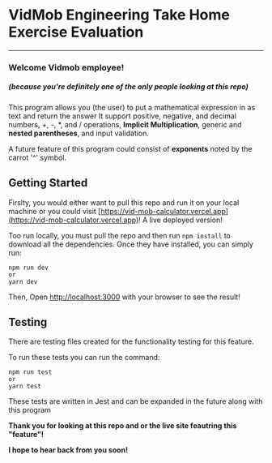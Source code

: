 # VidMob Engineering Take Home Exercise Evaluation
***

### Welcome Vidmob employee!
##### (because you're definitely one of the only people looking at this repo)

This program allows you (the user) to put a mathematical expression in as text and return the answer
It support positive, negative, and decimal numbers, +, -, *, and / operations, **Implicit Multiplication**, generic and **nested parentheses**, and input validation.

A future feature of this program could consist of **exponents** noted by the carrot '^' symbol.

## Getting Started

Firslty, you would either want to pull this repo and run it on your local machine or you could visit [https://vid-mob-calculator.vercel.app](https://vid-mob-calculator.vercel.app)! A live deployed version!

Too run locally, you must pull the repo and then run `npm install` to download all the dependencies.
Once they have installed, you can simply run:

    npm run dev 
    or
    yarn dev

Then, Open [http://localhost:3000](http://localhost:3000) with your browser to see the result!

## Testing 

There are testing files created for the functionality testing for this feature. 

To run these tests you can run the command: 

    npm run test
    or
    yarn test

These tests are written in Jest and can be expanded in the future along with this program

**Thank you for looking at this repo and or the live site feautring this "feature"!**

**I hope to hear back from you soon!**


